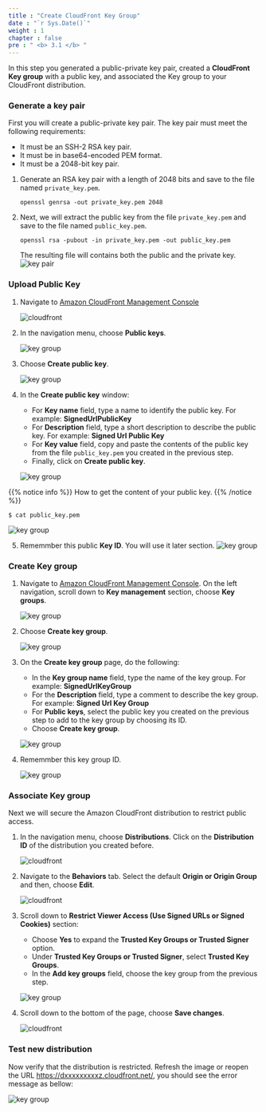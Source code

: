 ```yaml
---
title : "Create CloudFront Key Group"
date : "`r Sys.Date()`"
weight : 1
chapter : false
pre : " <b> 3.1 </b> "
---
```



In this step you generated a public-private key pair, created a **CloudFront Key group** with a public key, and associated the Key group to your CloudFront distribution.

### Generate a key pair

First you will create a public-private key pair. The key pair must meet the following requirements:

+ It must be an SSH-2 RSA key pair.
+ It must be in base64-encoded PEM format.
+ It must be a 2048-bit key pair.

1. Generate an RSA key pair with a length of 2048 bits and save to the file named `private_key.pem`.

    ```
    openssl genrsa -out private_key.pem 2048
    ```

2. Next, we will extract the public key from the file `private_key.pem` and save to the file named `public_key.pem`.

    ```
    openssl rsa -pubout -in private_key.pem -out public_key.pem
    ```
    The resulting file will contains both the public and the private key.
    ![key pair](/images/3-secureCloudFrontDistribution/03-genkey-2.png)

### Upload Public Key

1. Navigate to [Amazon CloudFront Management Console](https://console.aws.amazon.com/cloudfront)

    ![cloudfront](/images/2.prerequisite/04-setup-cloudfront-1.png)

2. In the navigation menu, choose **Public keys**.

    ![key group](/images/3-secureCloudFrontDistribution/03-createKeyGroup-1.png)

3. Choose **Create public key**.

    ![key group](/images/3-secureCloudFrontDistribution/03-createKeyGroup-2.png)

4. In the **Create public key** window:
     + For **Key name** field, type a name to identify the public key. For example: **SignedUrlPublicKey**
     + For **Description** field, type a short description to describe the public key.  For example: **Signed Url Public Key**
     + For **Key value** field, copy and paste the contents of the public key from the file `public_key.pem` you created in the previous step.
     + Finally, click on **Create public key**.

    ![key group](/images/3-secureCloudFrontDistribution/03-createKeyGroup-3.png)

{{% notice info %}}
How to get the content of your public key.
{{% /notice %}}

```
$ cat public_key.pem
```
![key group](/images/3-secureCloudFrontDistribution/03-createKeyGroup-4.png)

5. Rememmber this public **Key ID**. You will use it later section.
    ![key group](/images/3-secureCloudFrontDistribution/03-createKeyGroup-5.png)

### Create Key group

1. Navigate to [Amazon CloudFront Management Console](https://console.aws.amazon.com/cloudfront). On the left navigation, scroll down to **Key management** section, choose **Key groups**.

    ![key group](/images/3-secureCloudFrontDistribution/03-createKeyGroup-6.png)

2. Choose **Create key group**.

    ![key group](/images/3-secureCloudFrontDistribution/03-createKeyGroup-7.png)

3. On the **Create key group** page, do the following:
    + In the **Key group name** field, type the name of the key group. For example: **SignedUrlKeyGroup**
    + For the **Description** field, type a comment to describe the key group. For example: **Signed Url Key Group**
    + For **Public keys**, select the public key you created on the previous step to add to the key group by choosing its ID.
    + Choose **Create key group**.

    ![key group](/images/3-secureCloudFrontDistribution/03-createKeyGroup-8.png)

4. Rememmber this key group ID.

    ![key group](/images/3-secureCloudFrontDistribution/03-createKeyGroup-9.png)

### Associate Key group

Next we will secure the Amazon CloudFront distribution to restrict public access.

1. In the navigation menu, choose **Distributions**. Click on the **Distribution ID** of the distribution you created before.
  
    ![cloudfront](/images/2.prerequisite/04-setup-cloudfront-8.png)

2. Navigate to the **Behaviors** tab. Select the default **Origin or Origin Group** and then, choose **Edit**.

    ![cloudfront](/images/2.prerequisite/04-setup-cloudfront-15.png)

3. Scroll down to **Restrict Viewer Access (Use Signed URLs or Signed Cookies)** section: 
   + Choose **Yes** to expand the **Trusted Key Groups or Trusted Signer** option. 
   + Under **Trusted Key Groups or Trusted Signer**, select **Trusted Key Groups**.
   + In the **Add key groups** field, choose the key group from the previous step.

    ![key group](/images/3-secureCloudFrontDistribution/03-createKeyGroup-10.png)

4. Scroll down to the bottom of the page, choose **Save changes**.

    ![cloudfront](/images/2.prerequisite/04-setup-cloudfront-17.png)

### Test new distribution

Now verify that the distribution is restricted. Refresh the image or reopen the URL https://dxxxxxxxxxz.cloudfront.net/<Your image you push to S3 in the previous step>, you should see the error message as bellow:

![key group](/images/3-secureCloudFrontDistribution/03-createKeyGroup-11.png)